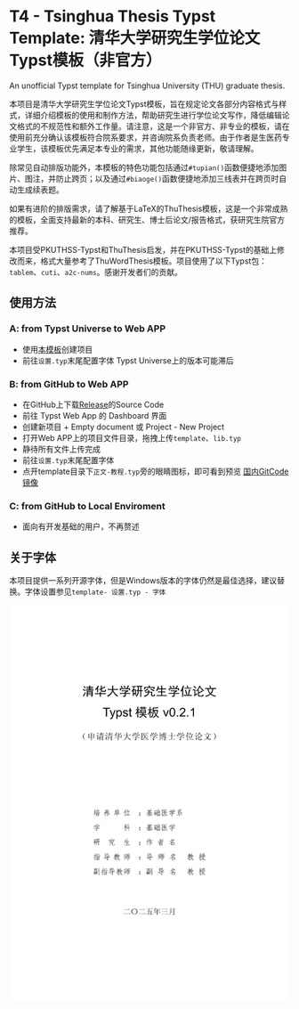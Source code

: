 # T4 - Tsinghua Thesis Typst Template: 清华大学研究生学位论文Typst模板（非官方）
An unofficial Typst template for Tsinghua University (THU) graduate thesis.

本项目是清华大学研究生学位论文Typst模板，旨在规定论文各部分内容格式与样式，详细介绍模板的使用和制作方法，帮助研究生进行学位论文写作，降低编辑论文格式的不规范性和额外工作量。请注意，这是一个非官方、非专业的模板，请在使用前充分确认该模板符合院系要求，并咨询院系负责老师。由于作者是生医药专业学生，该模板优先满足本专业的需求，其他功能随缘更新，敬请理解。

除常见自动排版功能外，本模板的特色功能包括通过`#tupian()`函数便捷地添加图片、图注，并防止跨页；以及通过`#biaoge()`函数便捷地添加三线表并在跨页时自动生成续表题。

如果有进阶的排版需求，请了解基于LaTeX的ThuThesis模板，这是一个非常成熟的模板，全面支持最新的本科、研究生、博士后论文/报告格式，获研究生院官方推荐。

本项目受PKUTHSS-Typst和ThuThesis启发，并在PKUTHSS-Typst的基础上修改而来，格式大量参考了ThuWordThesis模板。项目使用了以下Typst包：`tablem`、`cuti`、`a2c-nums`。感谢开发者们的贡献。

## 使用方法

### A: from Typst Universe to Web APP
- 使用[本模板](https://typst.app/universe/package/uo-tsinghua-thesis)创建项目
- 前往`设置.typ`末尾配置字体
Typst Universe上的版本可能滞后


### B: from GitHub to Web APP
- 在GitHub上下载[Release](https://github.com/dl-li/uo-Tsinghua-Thesis-Typst-Template/releases)的Source Code
- 前往 Typst Web App 的 Dashboard 界面
- 创建新项目 + Empty document 或 Project - New Project
- 打开Web APP上的项目文件目录，拖拽上传`template`、`lib.typ`
- 静待所有文件上传完成
- 前往`设置.typ`末尾配置字体
- 点开template目录下`正文-教程.typ`旁的眼睛图标，即可看到预览
[国内GitCode镜像](https://gitcode.com/dl-li/uo-Tsinghua-Thesis-Typst-Template)

### C: from GitHub to Local Enviroment
- 面向有开发基础的用户，不再赘述


## 关于字体
本项目提供一系列开源字体，但是Windows版本的字体仍然是最佳选择，建议替换。字体设置参见`template- 设置.typ - 字体`

![thumbnail](/thumbnail.png)